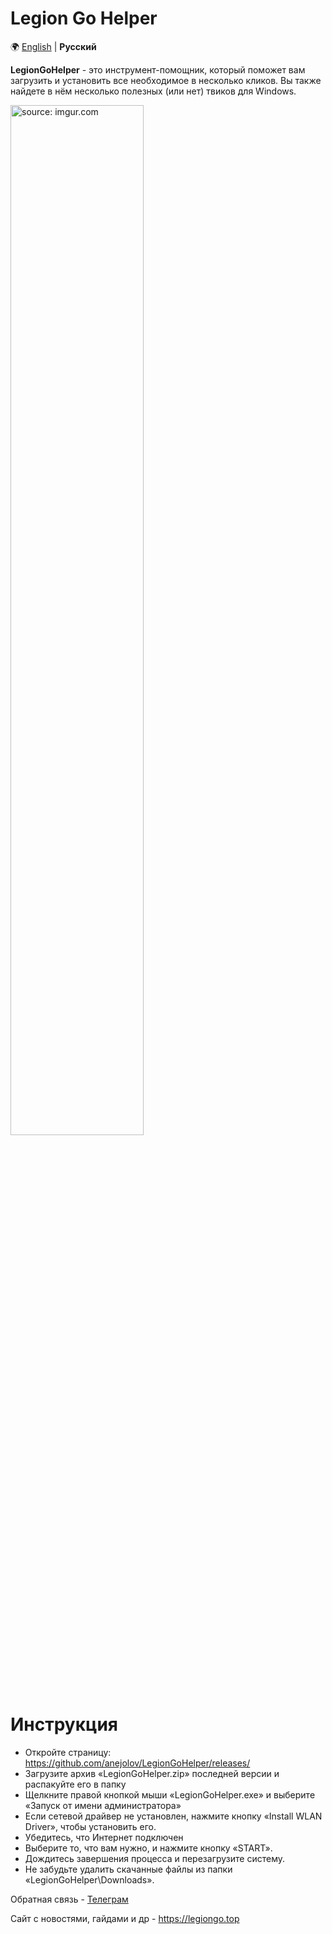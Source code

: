# Legion Go Helper

:earth_africa:  [English](./README.md) | **Русский**

**LegionGoHelper** - это инструмент-помощник, который поможет вам загрузить и установить все необходимое в несколько кликов. Вы также найдете в нём несколько полезных (или нет) твиков для Windows.

<a><img src="https://i.imgur.com/5Ta1198.png" title="source: imgur.com" width="65%"/></a>

# Инструкция

- Откройте  страницу: https://github.com/anejolov/LegionGoHelper/releases/
- Загрузите архив «LegionGoHelper.zip» последней версии и распакуйте его в папку
- Щелкните правой кнопкой мыши «LegionGoHelper.exe» и выберите «Запуск от имени администратора»
- Если сетевой драйвер не установлен, нажмите кнопку «Install WLAN Driver», чтобы установить его.
- Убедитесь, что Интернет подключен
- Выберите то, что вам нужно, и нажмите кнопку «START».
- Дождитесь завершения процесса и перезагрузите систему.
- Не забудьте удалить скачанные файлы из папки «LegionGoHelper\Downloads».

Обратная связь - [Телеграм](https://t.me/steamdeckwin/)

Сайт с новостями, гайдами и др - https://legiongo.top

